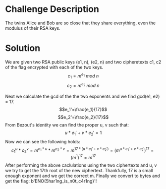# Challenge Description

The twins Alice and Bob are so close that they share everything, even the modulus of their RSA keys.

# Solution
We are given two RSA public keys (e1, n), (e2, n) and two cipheretexts c1, c2 of the flag encrypted with each of the two keys. 
$$c_1=m^{e_1}\:mod\:n$$
$$c_2=m^{e_2}\:mod\:n$$

Next we calculate the gcd of the the two exponents and we find gcd(e1, e2) = 17.
$$e_1'=\frac{e_1}{17}$$
$$e_2'=\frac{e_2}{17}$$
From Bezout's identity we can find the proper u, v such that:
$$u*e_1'+v*e_2'=1$$
Now we can see the following holds:
$$c_1^{u}*c_2^{v}=m^{e_1*u}*m^{e_2*v}=m^{17*(u*e_1'+v*e_2')}={(m^{u*e_1'+v*e_2'})}^{17}=(m^1)^{17}=m^{17}$$
After performing the above caclulations using the two ciphertexts and u, v we try to get the 17th root of the new ciphertext. Thankfully, 17 is a small enough exponent and we get the correct m.
Finally we convert to bytes and get the flag: b'ENO{5har1ng_is_n0t_c4r1ng}'!

